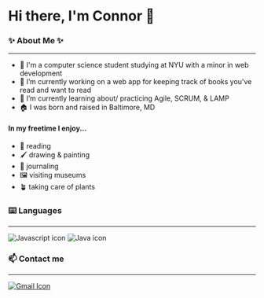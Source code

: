 # Hi there, I'm Connor 👋

<!--
**cnnrdel/cnnrdel** is a ✨ _special_ ✨ repository because its `README.md` (this file) appears on your GitHub profile.

Here are some ideas to get you started:

- 🔭 I’m currently working on ...
- 🌱 I’m currently learning ...
- 👯 I’m looking to collaborate on ...
- 🤔 I’m looking for help with ...
- 💬 Ask me about ...
- 📫 How to reach me: ...
- 😄 Pronouns: ...
- ⚡ Fun fact: ...
-->
### ✨ About Me ✨
***
- :school: I'm a computer science student studying at NYU with a minor in web development
- 🔭 I’m currently working on a web app for keeping track of books you've read and want to read
- 🌱 I’m currently learning about/ practicing Agile, SCRUM, & LAMP
- :house: I was born and raised in Baltimore, MD

#### In my freetime I enjoy...
- :open_book: reading
- :paintbrush: 	drawing & painting
- :green_book: journaling
- :framed_picture: visiting museums
- :potted_plant: taking care of plants


### :keyboard: Languages
___


![Javascript icon](https://camo.githubusercontent.com/53ec2e58e03ba275d9b3a386abd96a243cf744a1a7121bdf8262fc8ae6ebc335/68747470733a2f2f696d672e736869656c64732e696f2f62616467652f6a6176617363726970742d2532333332333333302e7376673f7374796c653d666f722d7468652d6261646765266c6f676f3d6a617661736372697074266c6f676f436f6c6f723d253233463744463145)
![Java icon](https://camo.githubusercontent.com/26e74d6ef4bb4726fc8f8a6b3d4136376d691ecf85c8d3b464bfbf4259e5698d/68747470733a2f2f696d672e736869656c64732e696f2f62616467652f6a6176612d2532334544384230302e7376673f7374796c653d666f722d7468652d6261646765266c6f676f3d6a617661266c6f676f436f6c6f723d7768697465)


### :mailbox: Contact me
___

[![Gmail Icon](https://img.shields.io/badge/Gmail-D14836?style=for-the-badge&logo=gmail&logoColor=white)](mailto:cnnrdeleon@gmail.com)


